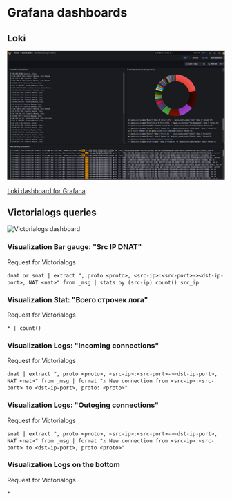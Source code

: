 # Grafana dashboards

## Loki

![Loki dashboard screenshot](loki_dashboard.png)


[Loki dashboard for Grafana](./Mikrotik_Loki_Logs_Country.json)



## Victorialogs queries

![Victorialogs dashboard](victorialogs_dashboard.png)

### Visualization Bar gauge: "Src IP DNAT"

Request for Victorialogs
```
dnat or snat | extract ", proto <proto>, <src-ip>:<src-port>-><dst-ip-port>, NAT <nat>" from _msg | stats by (src-ip) count() src_ip
```

### Visualization Stat: "Всего строчек лога"

Request for Victorialogs
```
* | count()
```

### Visualization Logs: "Incoming connections"

Request for Victorialogs
```
dnat | extract ", proto <proto>, <src-ip>:<src-port>-><dst-ip-port>, NAT <nat>" from _msg | format "⚠️ New connection from <src-ip>:<src-port> to <dst-ip-port>, proto: <proto>"
```

### Visualization Logs: "Outoging connections"

Request for Victorialogs
```
snat | extract ", proto <proto>, <src-ip>:<src-port>-><dst-ip-port>, NAT <nat>" from _msg | format "⚠️ New connection from <src-ip>:<src-port> to <dst-ip-port>, proto <proto>"
```

### Visualization Logs on the bottom

Request for Victorialogs
```
*
```
